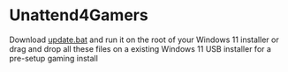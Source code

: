 # Unattend4Gamers


Download [update.bat](https://downgit.github.io/#/home?url=https://github.com/Epicminer256/Unattend4Gamers/blob/main/update.bat) and run it on the root of your Windows 11 installer or drag and drop all these files on a existing Windows 11 USB installer for a pre-setup gaming install
